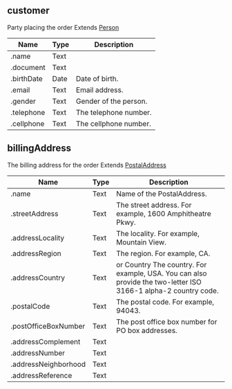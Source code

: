 


## customer

Party placing the order
Extends [Person](https://developers.google.com/schemas/reference/types/Person)

Name | Type | Description
-----|---------|------------------------------------------------------
.name |Text|
.document|Text|
.birthDate|Date|Date of birth.
.email |Text|	Email address.
.gender|Text|Gender of the person.
.telephone|Text|The telephone number.
.cellphone|Text|The cellphone number.

## billingAddress

The billing address for the order
Extends [PostalAddress](https://developers.google.com/schemas/reference/types/PostalAddress)


Name | Type | Description
-----|---------|------------------------------------------------------
.name |Text|	Name of the PostalAddress.
.streetAddress |Text|	The street address. For example, 1600 Amphitheatre Pkwy.
.addressLocality |Text|	The locality. For example, Mountain View.
.addressRegion |Text|	The region. For example, CA.
.addressCountry |Text| or Country	The country. For example, USA. You can also provide the two-letter ISO 3166-1 alpha-2 country code.
.postalCode |Text|	The postal code. For example, 94043.
.postOfficeBoxNumber |Text|	The post office box number for PO box addresses.
.addressComplement |Text|
.addressNumber |Text|
.addressNeighborhood|Text|
.addressReference|Text|
